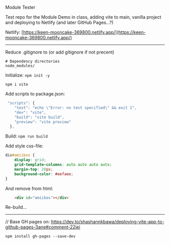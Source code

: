 Module Tester

Test repo for the Module Demo in class, adding vite to main, vanilla project and deploying to Netlify (and later GitHub Pages...?)

Netlify: [https://keen-mooncake-369800.netlify.app/](https://keen-mooncake-369800.netlify.app/)

---

Reduce .gitignore to (or add gitignore if not precent)

```
# Dependency directories
node_modules/

```

Initialize: `npm init -y`

`npm i vite`

Add scripts to package.json: 

```js
 "scripts": {
    "test": "echo \"Error: no test specified\" && exit 1", 
    "dev": "vite",
    "build": "vite build",
    "preview": "vite preview"
  },
```

Build: `npm run build`

Add style css-file:

```css
div#amiibos {
    display: grid; 
    grid-template-columns: auto auto auto auto; 
    margin-top: 20px;
    background-color: #eefaee;
}
```

And remove from html: 

```html
    <div id="amiibos"></div>
```

Re-build...

---

// Base GH pages on:
https://dev.to/shashannkbawa/deploying-vite-app-to-github-pages-3ane#comment-22iei

`npm install gh-pages --save-dev`